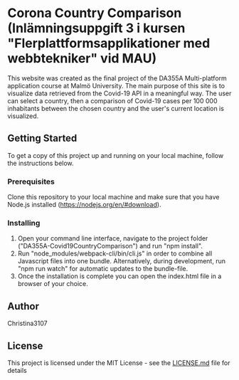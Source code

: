 # Corona Country Comparison (Inlämningsuppgift 3 i kursen "Flerplattformsapplikationer med webbtekniker" vid MAU)
This website was created as the final project of the DA355A Multi-platform application course at Malmö University. The main purpose of this site is to visualize data retrieved from the Covid-19 API in a meaningful way. The user can select a country, then a comparison of Covid-19 cases per 100 000 inhabitants between the chosen country and the user's current location is visualized.

## Getting Started

To get a copy of this project up and running on your local machine, follow the instructions below.

### Prerequisites

Clone this repository to your local machine and make sure that you have Node.js installed (https://nodejs.org/en/#download). 

### Installing

1. Open your command line interface, navigate to the project folder ("DA355A-Covid19CountryComparison") and run "npm install". 
2. Run "node_modules/webpack-cli/bin/cli.js" in order to combine all Javascript files into one bundle. Alternatively, during development, run "npm run watch" for automatic updates to the bundle-file.
3. Once the installation is complete you can open the index.html file in a browser of your choice. 

## Author

Christina3107

## License

This project is licensed under the MIT License - see the [LICENSE.md](LICENSE.md) file for details
